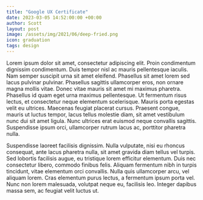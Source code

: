 ```yaml
---
title: "Google UX Certificate"
date: 2023-03-05 14:52:00:00 +00:00
author: Scott
layout: post
image: /assets/img/2021/06/deep-fried.png
icon: graduation
tags: design 
---
```


Lorem ipsum dolor sit amet, consectetur adipiscing elit. Proin condimentum dignissim condimentum. Duis tempor nisl ac mauris pellentesque iaculis. Nam semper suscipit urna sit amet eleifend. Phasellus sit amet lorem sed lacus pulvinar pulvinar. Phasellus sagittis ullamcorper eros, non ornare magna mollis vitae. Donec vitae mauris sit amet mi maximus pharetra. Phasellus id quam eget urna maximus pellentesque. Ut fermentum risus lectus, et consectetur neque elementum scelerisque. Mauris porta egestas velit eu ultrices. Maecenas feugiat placerat cursus. Praesent congue, mauris ut luctus tempor, lacus tellus molestie diam, sit amet vestibulum nunc dui sit amet ligula. Nunc ultrices erat euismod neque convallis sagittis. Suspendisse ipsum orci, ullamcorper rutrum lacus ac, porttitor pharetra nulla.

Suspendisse laoreet facilisis dignissim. Nulla vulputate, nisi eu rhoncus consequat, ante lacus pharetra nulla, sit amet gravida diam tellus vel turpis. Sed lobortis facilisis augue, eu tristique lorem efficitur elementum. Duis nec consectetur libero, commodo finibus felis. Aliquam fermentum nibh in turpis tincidunt, vitae elementum orci convallis. Nulla quis ullamcorper arcu, vel aliquam lorem. Cras elementum purus lectus, a fermentum ipsum porta vel. Nunc non lorem malesuada, volutpat neque eu, facilisis leo. Integer dapibus massa sem, ac feugiat velit luctus ut.

